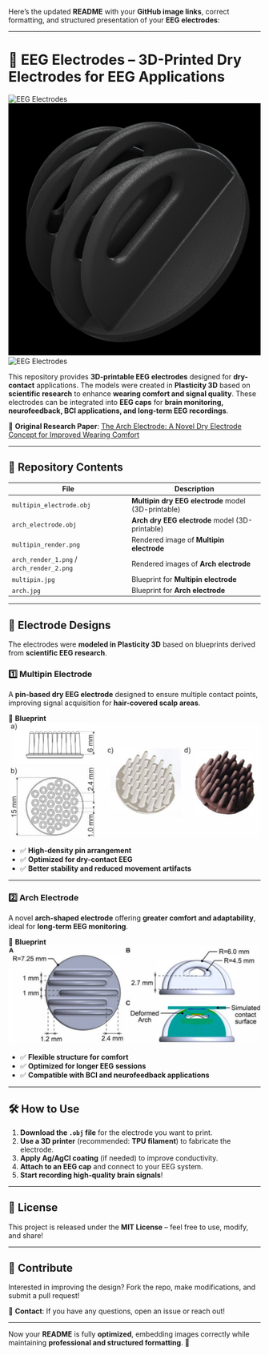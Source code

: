 Here’s the updated **README** with your **GitHub image links**, correct formatting, and structured presentation of your **EEG electrodes**:

---

# 🧠 EEG Electrodes – 3D-Printed Dry Electrodes for EEG Applications  

![EEG Electrodes](https://github.com/zavesone/EEG_electrodes/blob/main/multipin_render.png)  
![EEG Electrodes](https://github.com/zavesone/EEG_electrodes/blob/main/arch_render_1.png)  
![EEG Electrodes](https://github.com/zavesone/EEG_electrodes/blob/main/arch_render_2.png)  

This repository provides **3D-printable EEG electrodes** designed for **dry-contact** applications. The models were created in **Plasticity 3D** based on **scientific research** to enhance **wearing comfort and signal quality**. These electrodes can be integrated into **EEG caps** for **brain monitoring, neurofeedback, BCI applications, and long-term EEG recordings**.

🔗 **Original Research Paper**: [The Arch Electrode: A Novel Dry Electrode Concept for Improved Wearing Comfort](https://www.frontiersin.org/articles/10.3389/fnins.2021.748100/full)  

---

## 📂 Repository Contents  

| File                  | Description |
|----------------------|-------------|
| `multipin_electrode.obj` | **Multipin dry EEG electrode** model (3D-printable) |
| `arch_electrode.obj` | **Arch dry EEG electrode** model (3D-printable) |
| `multipin_render.png` | Rendered image of **Multipin electrode** |
| `arch_render_1.png` / `arch_render_2.png` | Rendered images of **Arch electrode** |
| `multipin.jpg` | Blueprint for **Multipin electrode** |
| `arch.jpg` | Blueprint for **Arch electrode** |

---

## 📌 Electrode Designs  

The electrodes were **modeled in Plasticity 3D** based on blueprints derived from **scientific EEG research**.

### 1️⃣ Multipin Electrode  
A **pin-based dry EEG electrode** designed to ensure multiple contact points, improving signal acquisition for **hair-covered scalp areas**.  

📐 **Blueprint**  
![Multipin Blueprint](https://github.com/zavesone/EEG_electrodes/blob/main/multipin.jpg)  

- ✅ **High-density pin arrangement**
- ✅ **Optimized for dry-contact EEG**
- ✅ **Better stability and reduced movement artifacts**

---

### 2️⃣ Arch Electrode  
A novel **arch-shaped electrode** offering **greater comfort and adaptability**, ideal for **long-term EEG monitoring**.  

📐 **Blueprint**  
![Arch Blueprint](https://github.com/zavesone/EEG_electrodes/blob/main/arch.jpg)  

- ✅ **Flexible structure for comfort**
- ✅ **Optimized for longer EEG sessions**
- ✅ **Compatible with BCI and neurofeedback applications**

---

## 🛠️ How to Use  

1. **Download the `.obj` file** for the electrode you want to print.  
2. **Use a 3D printer** (recommended: **TPU filament**) to fabricate the electrode.  
3. **Apply Ag/AgCl coating** (if needed) to improve conductivity.  
4. **Attach to an EEG cap** and connect to your EEG system.  
5. **Start recording high-quality brain signals**!  

---

## 📜 License  
This project is released under the **MIT License** – feel free to use, modify, and share!  

---

## 🚀 Contribute  
Interested in improving the design? Fork the repo, make modifications, and submit a pull request!  

💬 **Contact**: If you have any questions, open an issue or reach out!  

---

Now your **README** is fully **optimized**, embedding images correctly while maintaining **professional and structured formatting**. 🚀
